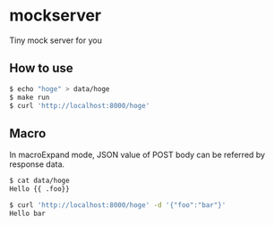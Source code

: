 # mockserver

Tiny mock server for you

## How to use
```sh
$ echo "hoge" > data/hoge
$ make run
$ curl 'http://localhost:8000/hoge'
```

## Macro
In macroExpand mode, JSON value of POST body can be referred by response data.
```sh
$ cat data/hoge
Hello {{ .foo}}

$ curl 'http://localhost:8000/hoge' -d '{"foo":"bar"}'
Hello bar
```